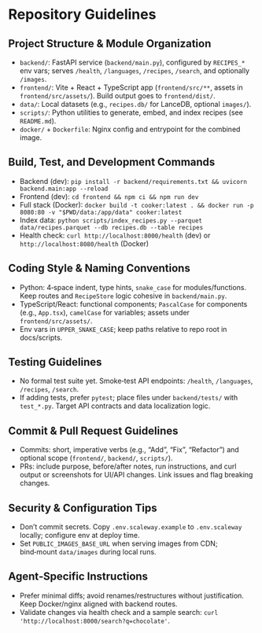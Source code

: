 # Repository Guidelines

## Project Structure & Module Organization
- `backend/`: FastAPI service (`backend/main.py`), configured by `RECIPES_*` env vars; serves `/health`, `/languages`, `/recipes`, `/search`, and optionally `/images`.
- `frontend/`: Vite + React + TypeScript app (`frontend/src/**`, assets in `frontend/src/assets/`). Build output goes to `frontend/dist/`.
- `data/`: Local datasets (e.g., `recipes.db/` for LanceDB, optional `images/`).
- `scripts/`: Python utilities to generate, embed, and index recipes (see `README.md`).
- `docker/` + `Dockerfile`: Nginx config and entrypoint for the combined image.

## Build, Test, and Development Commands
- Backend (dev): `pip install -r backend/requirements.txt && uvicorn backend.main:app --reload`
- Frontend (dev): `cd frontend && npm ci && npm run dev`
- Full stack (Docker): `docker build -t cooker:latest . && docker run -p 8080:80 -v "$PWD/data:/app/data" cooker:latest`
- Index data: `python scripts/index_recipes.py --parquet data/recipes.parquet --db recipes.db --table recipes`
- Health check: `curl http://localhost:8000/health` (dev) or `http://localhost:8080/health` (Docker)

## Coding Style & Naming Conventions
- Python: 4‑space indent, type hints, `snake_case` for modules/functions. Keep routes and `RecipeStore` logic cohesive in `backend/main.py`.
- TypeScript/React: functional components; `PascalCase` for components (e.g., `App.tsx`), `camelCase` for variables; assets under `frontend/src/assets/`.
- Env vars in `UPPER_SNAKE_CASE`; keep paths relative to repo root in docs/scripts.

## Testing Guidelines
- No formal test suite yet. Smoke‑test API endpoints: `/health`, `/languages`, `/recipes`, `/search`.
- If adding tests, prefer `pytest`; place files under `backend/tests/` with `test_*.py`. Target API contracts and data localization logic.

## Commit & Pull Request Guidelines
- Commits: short, imperative verbs (e.g., “Add”, “Fix”, “Refactor”) and optional scope (`frontend/`, `backend/`, `scripts/`).
- PRs: include purpose, before/after notes, run instructions, and curl output or screenshots for UI/API changes. Link issues and flag breaking changes.

## Security & Configuration Tips
- Don’t commit secrets. Copy `.env.scaleway.example` to `.env.scaleway` locally; configure env at deploy time.
- Set `PUBLIC_IMAGES_BASE_URL` when serving images from CDN; bind‑mount `data/images` during local runs.

## Agent‑Specific Instructions
- Prefer minimal diffs; avoid renames/restructures without justification. Keep Docker/nginx aligned with backend routes.
- Validate changes via health check and a sample search: `curl 'http://localhost:8000/search?q=chocolate'`.
